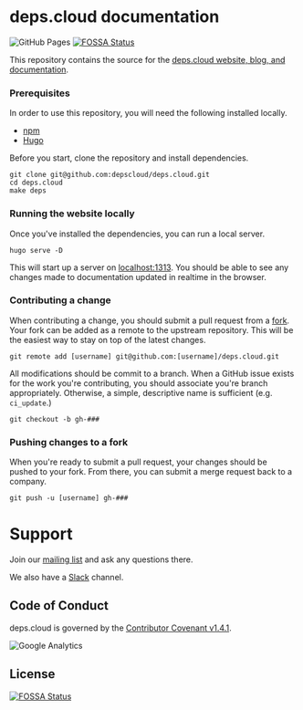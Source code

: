 # deps.cloud documentation

![GitHub Pages](https://img.shields.io/github/deployments/depscloud/deps.cloud/github-pages?label=GitHub%20Pages)
[![FOSSA Status](https://app.fossa.com/api/projects/git%2Bgithub.com%2Fdepscloud%2Fdeps.cloud.svg?type=shield)](https://app.fossa.com/projects/git%2Bgithub.com%2Fdepscloud%2Fdeps.cloud?ref=badge_shield)

This repository contains the source for the [deps.cloud website, blog, and documentation](https://deps.cloud/).

### Prerequisites

In order to use this repository, you will need the following installed locally.

* [npm](https://www.npmjs.com/)
* [Hugo](https://gohugo.io/)

Before you start, clone the repository and install dependencies.

```shell script
git clone git@github.com:depscloud/deps.cloud.git
cd deps.cloud
make deps
```

### Running the website locally

Once you've installed the dependencies, you can run a local server.

```shell script
hugo serve -D
```

This will start up a server on [localhost:1313](http://localhost:1313).
You should be able to see any changes made to documentation updated in realtime in the browser.

### Contributing a change

When contributing a change, you should submit a pull request from a [fork](https://docs.github.com/en/github/getting-started-with-github/fork-a-repo).
Your fork can be added as a remote to the upstream repository.
This will be the easiest way to stay on top of the latest changes.

```shell script
git remote add [username] git@github.com:[username]/deps.cloud.git
```

All modifications should be commit to a branch.
When a GitHub issue exists for the work you're contributing, you should associate you're branch appropriately.
Otherwise, a simple, descriptive name is sufficient (e.g. `ci_update`.)

```shell script
git checkout -b gh-###
```

### Pushing changes to a fork

When you're ready to submit a pull request, your changes should be pushed to your fork.
From there, you can submit a merge request back to a company. 

```shell script
git push -u [username] gh-###
```

# Support

Join our [mailing list] and ask any questions there.

We also have a [Slack] channel.

[mailing list]: https://groups.google.com/a/deps.cloud/forum/#!forum/community/join
[Slack]: https://depscloud.slack.com/join/shared_invite/zt-fd03dm8x-L5Vxh07smWr_vlK9Qg9q5A

## Code of Conduct

deps.cloud is governed by the [Contributor Covenant v1.4.1](/contributing/code-of-conduct/index.md).

![Google Analytics](https://www.google-analytics.com/collect?v=1&cid=555&t=pageview&ec=repo&ea=open&dp=deps.cloud&dt=deps.cloud&tid=UA-143087272-2)


## License
[![FOSSA Status](https://app.fossa.com/api/projects/git%2Bgithub.com%2Fdepscloud%2Fdeps.cloud.svg?type=large)](https://app.fossa.com/projects/git%2Bgithub.com%2Fdepscloud%2Fdeps.cloud?ref=badge_large)